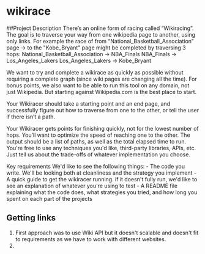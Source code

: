 # wikirace


##Project Description
There’s an online form of racing called “Wikiracing”.  The goal is to traverse your way from one wikipedia page to another, using only links. 
For example the race of from “National_Basketball_Association” page → to the "Kobe_Bryant" page might be completed by traversing 3 hops:
    National_Basketball_Association -> NBA_Finals
    NBA_Finals -> Los_Angeles_Lakers
    Los_Angeles_Lakers → Kobe_Bryant

We want to try and complete a wikirace as quickly as possible without requiring a complete graph (since wiki pages are changing all the time). For bonus points, we also want to be able to run this tool on any domain, not just Wikipedia. But starting against Wikipedia.com is the best place to start.

Your Wikiracer should take a starting point and an end page, and successfully figure out how to traverse from one to the other, or tell the user if there isn’t a path. 

Your Wikiracer gets points for finishing quickly, not for the lowest number of hops. You’ll want to optimize the speed of reaching one to the other. The output should be a list of paths, as well as the total elapsed time to run. You're free to use any techniques you'd like, third-party libraries, APIs, etc. Just tell us about the trade-offs of whatever implementation you choose.

Key requirements
We'd like to see the following things:
    - The code you write. We'll be looking both at cleanliness and the strategy you implement
    - A quick guide to get the wikiracer running. if it doesn't fully run, we'd like to see an explanation of whatever you're using to test
    - A README file explaining what the code does, what strategies you tried, and how long you spent on each part of the projects

## Getting links
1. First approach was to use Wiki API but it doesn't scalable and doesn't fit to requirements as we have to work with different websites.
2. 
